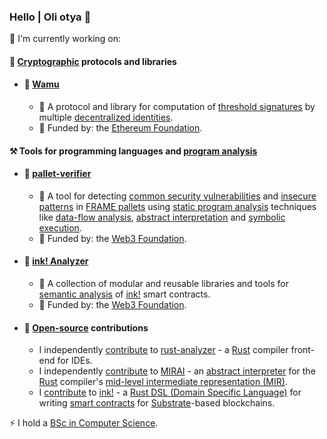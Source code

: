 ### Hello | Oli otya 👋

🔭 I'm currently working on:

#### 🔑 [Cryptographic][crypto] protocols and libraries
- #### 🚧 [Wamu][wamu]
  - 📖 A protocol and library for computation of [threshold signatures] by multiple [decentralized identities][did].
  - 🌱 Funded by: the [Ethereum Foundation][EF].

#### ⚒️ Tools for programming languages and [program analysis]
- #### 🚧 [pallet-verifier]
  - 📖 A tool for detecting [common security vulnerabilities][vulnerabilities] and [insecure patterns] in
    [FRAME pallets][FRAME] using [static program analysis][static-analysis] techniques like [data-flow analysis][data-flow],
    [abstract interpretation][abs-int] and [symbolic execution][symbex].
  - 🌱 Funded by: the [Web3 Foundation][w3f].
- #### 🚀 [ink! Analyzer][ink-analyzer]
  - 📖 A collection of modular and reusable libraries and tools for [semantic analysis] of [ink!] smart contracts.
  - 🌱 Funded by: the [Web3 Foundation][w3f].
- #### 🛟 [Open-source][open-source] contributions
  - I independently [contribute][ra-contributions] to [rust-analyzer] - a [Rust] compiler front-end for IDEs.
  - I independently [contribute][MIRAI-contributions] to [MIRAI] - an [abstract interpreter][abs-int]
    for the [Rust] compiler's [mid-level intermediate representation (MIR)][MIR].
  - I [contribute][ink-contributions] to [ink!] - a [Rust DSL (Domain Specific Language)][DSL]
    for writing [smart contracts][smart-contract] for [Substrate]-based blockchains.

⚡ I hold a [BSc in Computer Science][MAK].

[crypto]: https://en.wikipedia.org/wiki/Cryptography
[program analysis]: https://en.wikipedia.org/wiki/Program_analysis

[wamu]: https://wamu.tech
[threshold signatures]: https://en.wikipedia.org/wiki/Threshold_cryptosystem#Methodology
[did]: https://ethereum.org/en/decentralized-identity/#what-are-decentralized-identifiers

[ink-analyzer]: https://analyze.ink
[ink!]: https://use.ink
[semantic analysis]: https://en.wikipedia.org/wiki/Compiler#Front_end

[pallet-verifier]: https://github.com/davidsemakula/pallet-verifier
[FRAME]: https://docs.substrate.io/learn/runtime-development/#frame
[vulnerabilities]: https://secure-contracts.com/not-so-smart-contracts/substrate
[insecure patterns]: https://docs.substrate.io/build/troubleshoot-your-code/#unsafe-or-insecure-patterns
[static-analysis]: https://en.wikipedia.org/wiki/Static_program_analysis
[data-flow]: https://en.wikipedia.org/wiki/Data-flow_analysis
[abs-int]: https://en.wikipedia.org/wiki/Abstract_interpretation
[symbex]: https://en.wikipedia.org/wiki/Symbolic_execution

[open-source]: https://en.wikipedia.org/wiki/Open_source

[rust-analyzer]: https://github.com/rust-lang/rust-analyzer
[ra-contributions]: https://github.com/rust-lang/rust-analyzer/pulls?q=is%3Apr+author%3Adavidsemakula
[Rust]: https://www.rust-lang.org/

[MIRAI]: https://github.com/endorlabs/MIRAI
[MIRAI-contributions]: https://github.com/endorlabs/MIRAI/pulls?q=is%3Apr+author%3Adavidsemakula
[MIR]: https://rustc-dev-guide.rust-lang.org/mir/

[ink-contributions]: https://github.com/use-ink/ink/pulls?q=is%3Apr+author%3Adavidsemakula
[DSL]: https://doc.rust-lang.org/rust-by-example/macros/dsl.html
[smart-contract]: https://en.wikipedia.org/wiki/Smart_contract
[Substrate]: https://docs.substrate.io

[EF]: https://esp.ethereum.foundation
[w3f]: https://web3.foundation
[MAK]: https://cocis.mak.ac.ug